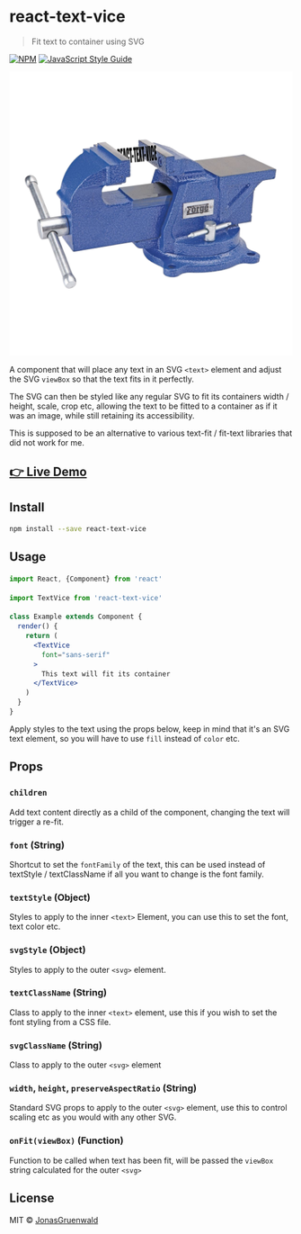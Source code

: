 # react-text-vice

> Fit text to container using SVG

[![NPM](https://img.shields.io/npm/v/react-text-vice.svg)](https://www.npmjs.com/package/react-text-vice) [![JavaScript Style Guide](https://img.shields.io/badge/code_style-standard-brightgreen.svg)](https://standardjs.com)

![Image of a vice / vise](./vice.png)

A component that will place any text in an SVG `<text>` element and adjust the SVG `viewBox` so that the text fits in it
perfectly.

The SVG can then be styled like any regular SVG to fit its containers width / height, scale, crop etc, allowing the text
to be fitted to a container as if it was an image, while still retaining its accessibility.

This is supposed to be an alternative to various text-fit / fit-text libraries that did not work for me.

## [👉 Live Demo](https://jonasgruenwald.github.io/react-text-vice/)

## Install

```bash
npm install --save react-text-vice
```

## Usage

```jsx
import React, {Component} from 'react'

import TextVice from 'react-text-vice'

class Example extends Component {
  render() {
    return (
      <TextVice
        font="sans-serif"
      >
        This text will fit its container
      </TextVice>
    )
  }
}
```

Apply styles to the text using the props below, keep in mind that it's an SVG text element, so you will have to use `fill` instead of `color` etc.

## Props

### `children`

Add text content directly as a child of the component, changing the text will trigger a re-fit.

### `font` (String)

Shortcut to set the `fontFamily` of the text, this can be used instead of textStyle / textClassName if all you want to change is the font family.

### `textStyle` (Object)

Styles to apply to the inner `<text>` Element, you can use this to set the font, text color etc.

### `svgStyle` (Object)

Styles to apply to the outer `<svg>` element.

### `textClassName` (String)

Class to apply to the inner `<text>` element, use this if you wish to set the font styling from a CSS file.

### `svgClassName` (String)

Class to apply to the outer `<svg>` element

### `width`, `height`, `preserveAspectRatio` (String)

Standard SVG props to apply to the outer `<svg>` element, use this to control scaling etc as you would
with any other SVG.

### `onFit(viewBox)` (Function)

Function to be called when text has been fit, will be passed the `viewBox` string calculated for the outer `<svg>`

## License

MIT © [JonasGruenwald](https://github.com/JonasGruenwald)
